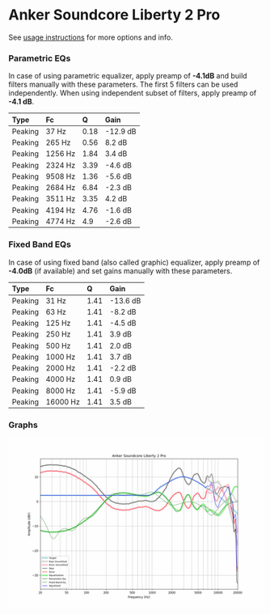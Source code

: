 # Anker Soundcore Liberty 2 Pro
See [usage instructions](https://github.com/jaakkopasanen/AutoEq#usage) for more options and info.

### Parametric EQs
In case of using parametric equalizer, apply preamp of **-4.1dB** and build filters manually
with these parameters. The first 5 filters can be used independently.
When using independent subset of filters, apply preamp of **-4.1 dB**.

| Type    | Fc      |    Q | Gain     |
|:--------|:--------|:-----|:---------|
| Peaking | 37 Hz   | 0.18 | -12.9 dB |
| Peaking | 265 Hz  | 0.56 | 8.2 dB   |
| Peaking | 1256 Hz | 1.84 | 3.4 dB   |
| Peaking | 2324 Hz | 3.39 | -4.6 dB  |
| Peaking | 9508 Hz | 1.36 | -5.6 dB  |
| Peaking | 2684 Hz | 6.84 | -2.3 dB  |
| Peaking | 3511 Hz | 3.35 | 4.2 dB   |
| Peaking | 4194 Hz | 4.76 | -1.6 dB  |
| Peaking | 4774 Hz | 4.9  | -2.6 dB  |

### Fixed Band EQs
In case of using fixed band (also called graphic) equalizer, apply preamp of **-4.0dB**
(if available) and set gains manually with these parameters.

| Type    | Fc       |    Q | Gain     |
|:--------|:---------|:-----|:---------|
| Peaking | 31 Hz    | 1.41 | -13.6 dB |
| Peaking | 63 Hz    | 1.41 | -8.2 dB  |
| Peaking | 125 Hz   | 1.41 | -4.5 dB  |
| Peaking | 250 Hz   | 1.41 | 3.9 dB   |
| Peaking | 500 Hz   | 1.41 | 2.0 dB   |
| Peaking | 1000 Hz  | 1.41 | 3.7 dB   |
| Peaking | 2000 Hz  | 1.41 | -2.2 dB  |
| Peaking | 4000 Hz  | 1.41 | 0.9 dB   |
| Peaking | 8000 Hz  | 1.41 | -5.9 dB  |
| Peaking | 16000 Hz | 1.41 | 3.5 dB   |

### Graphs
![](./Anker%20Soundcore%20Liberty%202%20Pro.png)